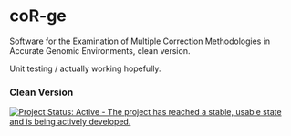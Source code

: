 # coR-ge
Software for the Examination of Multiple Correction Methodologies in Accurate Genomic Environments, clean version. 

Unit testing / actually working hopefully.

### Clean Version

[![Project Status: Active - The project has reached a stable, usable state and is being actively developed.](http://www.repostatus.org/badges/0.1.0/active.svg)](http://www.repostatus.org/#active)
